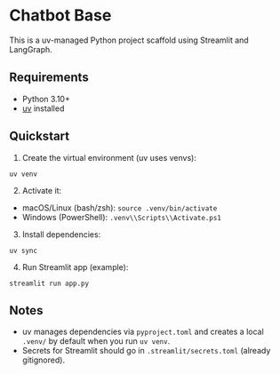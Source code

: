 # Chatbot Base

This is a uv-managed Python project scaffold using Streamlit and LangGraph.

## Requirements

- Python 3.10+
- [uv](https://docs.astral.sh/uv/) installed

## Quickstart

1. Create the virtual environment (uv uses venvs):

```
uv venv
```

2. Activate it:

- macOS/Linux (bash/zsh): `source .venv/bin/activate`
- Windows (PowerShell): `.venv\\Scripts\\Activate.ps1`

3. Install dependencies:

```
uv sync
```

4. Run Streamlit app (example):

```
streamlit run app.py
```

## Notes

- uv manages dependencies via `pyproject.toml` and creates a local `.venv/` by default when you run `uv venv`.
- Secrets for Streamlit should go in `.streamlit/secrets.toml` (already gitignored).
